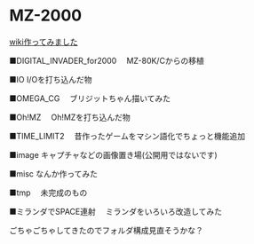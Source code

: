 # MZ-2000　　

[wiki作ってみました](https://github.com/mkomakonkon/MZ-2000/wiki)  

■DIGITAL_INVADER_for2000
　MZ-80K/Cからの移植  
 
■IO I/Oを打ち込んだ物

■OMEGA_CG
　ブリジットちゃん描いてみた

■Oh!MZ
　Oh!MZを打ち込んだ物
 
■TIME_LIMIT2
　昔作ったゲームをマシン語化でちょっと機能追加
 
■image
  キャプチャなどの画像置き場(公開用ではないです)  

■misc
  なんか作ってみた

■tmp
　未完成のもの
 
■ミランダでSPACE連射
　ミランダをいろいろ改造してみた

ごちゃごちゃしてきたのでフォルダ構成見直そうかな？
